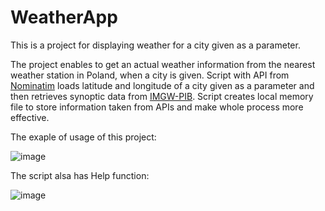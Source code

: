 # WeatherApp
This is a project for displaying weather for a city given as a parameter. 

The project enables to get an actual weather information from the nearest weather station in Poland, when a city is given. Script with API from [Nominatim]([https://nominatim.org/) loads latitude and longitude of a city given as a parameter and then retrieves synoptic data from [IMGW-PIB](https://danepubliczne.imgw.pl/api/data/synop). Script creates local memory file to store information taken from APIs and make whole process more effective. 

The exaple of usage of this project:

![image](https://github.com/domstef/WeatherApp/assets/96998028/29bc6d0f-5c0c-4afc-8b4e-533133fcc005)


The script alsa has Help function:

![image](https://github.com/domstef/WeatherApp/assets/96998028/c9c2e89a-0a23-4354-a43e-b2e5b961a2fd)


